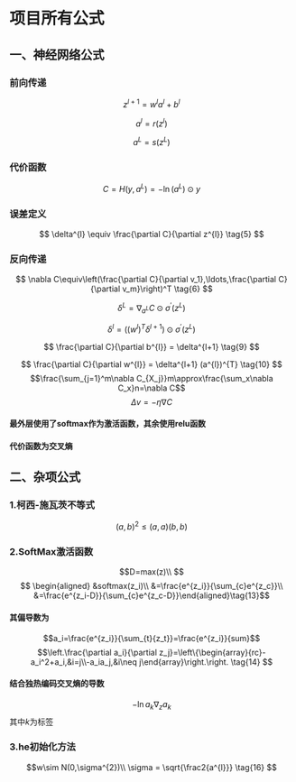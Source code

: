 # 项目所有公式
## 一、神经网络公式
### 前向传递
$$
z^{l+1} = w^l a^l + b^l \tag{1}
$$

$$
a^l = r(z^l) \tag{2}
$$

$$
a^L = s(z^L) \tag{3}
$$
### 代价函数
$$
C = H(y, a^L) = -\ln(a^L) \odot y \tag{4}
$$
### 误差定义
$$
\delta^{l} \equiv \frac{\partial C}{\partial z^{l}} \tag{5}
$$
### 反向传递
$$
\nabla C\equiv\left(\frac{\partial C}{\partial v_1},\ldots,\frac{\partial C}{\partial v_m}\right)^T     \tag{6}
$$

$$
\delta^{L} = \nabla_{a^{L}} C \odot \sigma^{'}(z^{L}) \tag{7}
$$

$$
\delta^{l} = ((w^{l})^{T} \delta^{l+1}) \odot \sigma^{'}(z^{L}) \tag{8}
$$

$$
\frac{\partial C}{\partial b^{l}} = \delta^{l+1} \tag{9}
$$

$$
\frac{\partial C}{\partial w^{l}} = \delta^{l+1} (a^{l})^{T} \tag{10}
$$
$$\frac{\sum_{j=1}^m\nabla C_{X_j}}m\approx\frac{\sum_x\nabla C_x}n=\nabla C$$
$$\Delta v=-\eta\nabla C \tag{11}$$
#### 最外层使用了softmax作为激活函数，其余使用relu函数
#### 代价函数为交叉熵
## 二、杂项公式
### 1.柯西-施瓦茨不等式
$$
(a,b)^2 \leq (a,a)(b,b) \tag{12}
$$
### 2.SoftMax激活函数
$$D=max(z)\\
$$
$$
\begin{aligned}
&softmax(z_i)\\
&=\frac{e^{z_i}}{\sum_{c}e^{z_c}}\\
&=\frac{e^{z_i-D}}{\sum_{c}e^{z_c-D}}\end{aligned}\tag{13}$$ 
#### 其偏导数为
$$a_i=\frac{e^{z_i}}{\sum_{t}{z_t}}=\frac{e^{z_i}}{sum}$$
$$\left.\frac{\partial a_i}{\partial z_j}=\left\{\begin{array}{rc}-a_i^2+a_i,&i=j\\-a_ia_j,&i\neq j\end{array}\right.\right. \tag{14}
$$
#### 结合独热编码交叉熵的导数
$$
-\ln a_k\nabla_z a_k\tag{15}
$$
其中$k$为标签
### 3.he初始化方法
$$w\sim N(0,\sigma^{2})\\
\sigma = \sqrt{\frac2{a^{l}}} 
\tag{16} 
$$ 
